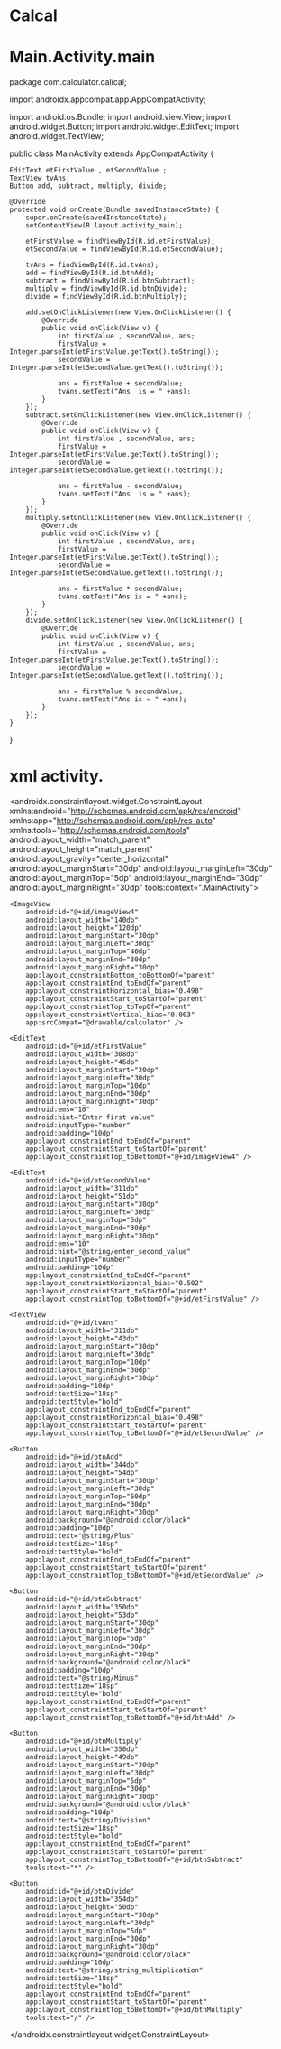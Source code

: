 # Calcal
# Main.Activity.main
package com.calculator.calical;

import androidx.appcompat.app.AppCompatActivity;

import android.os.Bundle;
import android.view.View;
import android.widget.Button;
import android.widget.EditText;
import android.widget.TextView;

public class MainActivity extends AppCompatActivity {

    EditText etFirstValue , etSecondValue ;
    TextView tvAns;
    Button add, subtract, multiply, divide;

    @Override
    protected void onCreate(Bundle savedInstanceState) {
        super.onCreate(savedInstanceState);
        setContentView(R.layout.activity_main);

        etFirstValue = findViewById(R.id.etFirstValue);
        etSecondValue = findViewById(R.id.etSecondValue);

        tvAns = findViewById(R.id.tvAns);
        add = findViewById(R.id.btnAdd);
        subtract = findViewById(R.id.btnSubtract);
        multiply = findViewById(R.id.btnDivide);
        divide = findViewById(R.id.btnMultiply);

        add.setOnClickListener(new View.OnClickListener() {
            @Override
            public void onClick(View v) {
                int firstValue , secondValue, ans;
                firstValue = Integer.parseInt(etFirstValue.getText().toString());
                secondValue = Integer.parseInt(etSecondValue.getText().toString());

                ans = firstValue + secondValue;
                tvAns.setText("Ans  is = " +ans);
            }
        });
        subtract.setOnClickListener(new View.OnClickListener() {
            @Override
            public void onClick(View v) {
                int firstValue , secondValue, ans;
                firstValue = Integer.parseInt(etFirstValue.getText().toString());
                secondValue = Integer.parseInt(etSecondValue.getText().toString());

                ans = firstValue - secondValue;
                tvAns.setText("Ans  is = " +ans);
            }
        });
        multiply.setOnClickListener(new View.OnClickListener() {
            @Override
            public void onClick(View v) {
                int firstValue , secondValue, ans;
                firstValue = Integer.parseInt(etFirstValue.getText().toString());
                secondValue = Integer.parseInt(etSecondValue.getText().toString());

                ans = firstValue * secondValue;
                tvAns.setText("Ans is = " +ans);
            }
        });
        divide.setOnClickListener(new View.OnClickListener() {
            @Override
            public void onClick(View v) {
                int firstValue , secondValue, ans;
                firstValue = Integer.parseInt(etFirstValue.getText().toString());
                secondValue = Integer.parseInt(etSecondValue.getText().toString());

                ans = firstValue % secondValue;
                tvAns.setText("Ans is = " +ans);
            }
        });
    }
}
# xml activity.
<?xml version="1.0" encoding="utf-8"?>
<androidx.constraintlayout.widget.ConstraintLayout xmlns:android="http://schemas.android.com/apk/res/android"
    xmlns:app="http://schemas.android.com/apk/res-auto"
    xmlns:tools="http://schemas.android.com/tools"
    android:layout_width="match_parent"
    android:layout_height="match_parent"
    android:layout_gravity="center_horizontal"
    android:layout_marginStart="30dp"
    android:layout_marginLeft="30dp"
    android:layout_marginTop="5dp"
    android:layout_marginEnd="30dp"
    android:layout_marginRight="30dp"
    tools:context=".MainActivity">

    <ImageView
        android:id="@+id/imageView4"
        android:layout_width="140dp"
        android:layout_height="120dp"
        android:layout_marginStart="30dp"
        android:layout_marginLeft="30dp"
        android:layout_marginTop="40dp"
        android:layout_marginEnd="30dp"
        android:layout_marginRight="30dp"
        app:layout_constraintBottom_toBottomOf="parent"
        app:layout_constraintEnd_toEndOf="parent"
        app:layout_constraintHorizontal_bias="0.498"
        app:layout_constraintStart_toStartOf="parent"
        app:layout_constraintTop_toTopOf="parent"
        app:layout_constraintVertical_bias="0.003"
        app:srcCompat="@drawable/calculator" />

    <EditText
        android:id="@+id/etFirstValue"
        android:layout_width="308dp"
        android:layout_height="46dp"
        android:layout_marginStart="30dp"
        android:layout_marginLeft="30dp"
        android:layout_marginTop="10dp"
        android:layout_marginEnd="30dp"
        android:layout_marginRight="30dp"
        android:ems="10"
        android:hint="Enter first value"
        android:inputType="number"
        android:padding="10dp"
        app:layout_constraintEnd_toEndOf="parent"
        app:layout_constraintStart_toStartOf="parent"
        app:layout_constraintTop_toBottomOf="@+id/imageView4" />

    <EditText
        android:id="@+id/etSecondValue"
        android:layout_width="311dp"
        android:layout_height="51dp"
        android:layout_marginStart="30dp"
        android:layout_marginLeft="30dp"
        android:layout_marginTop="5dp"
        android:layout_marginEnd="30dp"
        android:layout_marginRight="30dp"
        android:ems="10"
        android:hint="@string/enter_second_value"
        android:inputType="number"
        android:padding="10dp"
        app:layout_constraintEnd_toEndOf="parent"
        app:layout_constraintHorizontal_bias="0.502"
        app:layout_constraintStart_toStartOf="parent"
        app:layout_constraintTop_toBottomOf="@+id/etFirstValue" />

    <TextView
        android:id="@+id/tvAns"
        android:layout_width="311dp"
        android:layout_height="43dp"
        android:layout_marginStart="30dp"
        android:layout_marginLeft="30dp"
        android:layout_marginTop="10dp"
        android:layout_marginEnd="30dp"
        android:layout_marginRight="30dp"
        android:padding="10dp"
        android:textSize="18sp"
        android:textStyle="bold"
        app:layout_constraintEnd_toEndOf="parent"
        app:layout_constraintHorizontal_bias="0.498"
        app:layout_constraintStart_toStartOf="parent"
        app:layout_constraintTop_toBottomOf="@+id/etSecondValue" />

    <Button
        android:id="@+id/btnAdd"
        android:layout_width="344dp"
        android:layout_height="54dp"
        android:layout_marginStart="30dp"
        android:layout_marginLeft="30dp"
        android:layout_marginTop="60dp"
        android:layout_marginEnd="30dp"
        android:layout_marginRight="30dp"
        android:background="@android:color/black"
        android:padding="10dp"
        android:text="@string/Plus"
        android:textSize="18sp"
        android:textStyle="bold"
        app:layout_constraintEnd_toEndOf="parent"
        app:layout_constraintStart_toStartOf="parent"
        app:layout_constraintTop_toBottomOf="@+id/etSecondValue" />

    <Button
        android:id="@+id/btnSubtract"
        android:layout_width="350dp"
        android:layout_height="53dp"
        android:layout_marginStart="30dp"
        android:layout_marginLeft="30dp"
        android:layout_marginTop="5dp"
        android:layout_marginEnd="30dp"
        android:layout_marginRight="30dp"
        android:background="@android:color/black"
        android:padding="10dp"
        android:text="@string/Minus"
        android:textSize="18sp"
        android:textStyle="bold"
        app:layout_constraintEnd_toEndOf="parent"
        app:layout_constraintStart_toStartOf="parent"
        app:layout_constraintTop_toBottomOf="@+id/btnAdd" />

    <Button
        android:id="@+id/btnMultiply"
        android:layout_width="350dp"
        android:layout_height="49dp"
        android:layout_marginStart="30dp"
        android:layout_marginLeft="30dp"
        android:layout_marginTop="5dp"
        android:layout_marginEnd="30dp"
        android:layout_marginRight="30dp"
        android:background="@android:color/black"
        android:padding="10dp"
        android:text="@string/Division"
        android:textSize="18sp"
        android:textStyle="bold"
        app:layout_constraintEnd_toEndOf="parent"
        app:layout_constraintStart_toStartOf="parent"
        app:layout_constraintTop_toBottomOf="@+id/btnSubtract"
        tools:text="*" />

    <Button
        android:id="@+id/btnDivide"
        android:layout_width="354dp"
        android:layout_height="50dp"
        android:layout_marginStart="30dp"
        android:layout_marginLeft="30dp"
        android:layout_marginTop="5dp"
        android:layout_marginEnd="30dp"
        android:layout_marginRight="30dp"
        android:background="@android:color/black"
        android:padding="10dp"
        android:text="@string/string_multiplication"
        android:textSize="18sp"
        android:textStyle="bold"
        app:layout_constraintEnd_toEndOf="parent"
        app:layout_constraintStart_toStartOf="parent"
        app:layout_constraintTop_toBottomOf="@+id/btnMultiply"
        tools:text="/" />

</androidx.constraintlayout.widget.ConstraintLayout>
